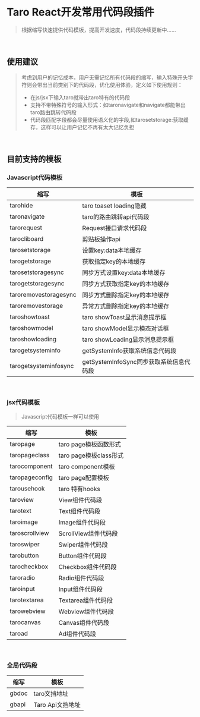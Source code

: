 # Taro React开发常用代码段插件
>根据缩写快速提供代码模板，提高开发速度，代码段持续更新中......
<br />

## 使用建议
>考虑到用户的记忆成本，用户无需记忆所有代码段的缩写，输入特殊开头字符则会带出当前类别下的代码段，优化使用体验，定义如下使用规则：
>- 在js/jsx下输入taro就带出taro特有的代码段
>- 支持不带特殊符号的输入形式：如taronavigate和navigate都能带出taro路由跳转代码段
>- 代码段匹配字段都会尽量使用语义化的字段,如tarosetstorage:获取缓存，这样可以让用户记忆不再有太大记忆负担

<br />

## 目前支持的模板

### Javascript代码模板

|  缩写  |  模板  
|  ----  |  ----
|  tarohide  |  taro toaset loading隐藏
|  taronavigate  |  taro的路由跳转api代码段
|  tarorequest  |  Request接口请求代码段
|  tarocliboard  |  剪贴板操作api
|  tarosetstorage  |  设置key:data本地缓存
|  tarogetstorage  |  获取指定key的本地缓存
|  tarosetstoragesync  |  同步方式设置key:data本地缓存
|  tarogetstoragesync  |  同步方式获取指定key的本地缓存
|  taroremovestoragesync  |  同步方式删除指定key的本地缓存
|  taroremovestorage  |  异常方式删除指定key的本地缓存
|  taroshowtoast  |  taro showToast显示消息提示框
|  taroshowmodel  |  taro showModel显示模态对话框
|  taroshowloading  |  taro showLoading显示消息提示框 
|  tarogetsysteminfo  |  getSystemInfo获取系统信息代码段 
|  tarogetsysteminfosync  |  getSystemInfoSync同步获取系统信息代码段 
<br />

### jsx代码模板
> Javascript代码模板一样可以使用

|  缩写  |  模板  
|  ----  |  ----  
|  taropage  |  taro page模板函数形式
|  taropageclass  |  taro page模板class形式
|  tarocomponent  |  taro component模板
|  taropageconfig  |  taro page配置模板
|  tarousehook  |  taro 特有hooks
|  taroview  |  View组件代码段
|  tarotext  |  Text组件代码段
|  taroimage  |  Image组件代码段
|  taroscrollview  |  ScrollView组件代码段
|  taroswiper  |  Swiper组件代码段
|  tarobutton  |  Button组件代码段
|  tarocheckbox  |  Checkbox组件代码段
|  taroradio  |  Radio组件代码段
|  taroinput  |  Input组件代码段
|  tarotextarea  |  Textarea组件代码段
|  tarowebview  |  Webview组件代码段
|  tarocanvas  |  Canvas组件代码段
|  taroad  |  Ad组件代码段
<br />

### 全局代码段

|  缩写  |  模板  
|  ----  |  ----  
|  gbdoc  |  taro文挡地址
|  gbapi  |  Taro Api文挡地址